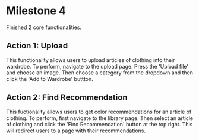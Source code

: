 # Milestone 4
Finished 2 core functionalities.


## Action 1: Upload
This functionality allows users to upload articles of clothing into their wardrobe. To perform, navigate to the upload page. Press the 'Upload file' and choose an image. Then choose a category from the dropdown and then click the 'Add to Wardrobe' buttton.

## Action 2: Find Recommendation
This fuctionality allows users to get color recommendations for an article of clothing. To perform, first navigate to the library page. Then select an article of clothing and click the 'Find Recommendation' button at the top right. This will redirect users to a page with their recommendations.